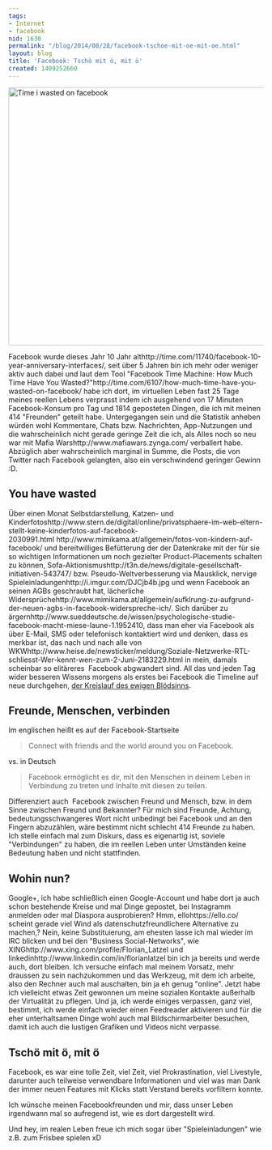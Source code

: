 ```yaml
---
tags:
- Internet
- facebook
nid: 1630
permalink: "/blog/2014/08/28/facebook-tschoe-mit-oe-mit-oe.html"
layout: blog
title: 'Facebook: Tschö mit ö, mit ö'
created: 1409252660
---
```

<p><img alt="Time i wasted on facebook" src="http://netzaffe.de/sites/netzaffe.de/files/how-much-time-i-wasted-on-facebook-2014-08-05.png" style="width: 510px;"></p>
<p>Facebook wurde dieses Jahr 10 Jahr alt<fn>http://time.com/11740/facebook-10-year-anniversary-interfaces/</fn>, seit über 5 Jahren bin ich mehr oder weniger aktiv auch dabei und laut dem Tool "Facebook Time Machine: How Much Time Have You Wasted?"<fn>http://time.com/6107/how-much-time-have-you-wasted-on-facebook/</fn>&nbsp;habe ich dort, im virtuellen Leben fast 25 Tage meines reellen Lebens verprasst indem ich ausgehend von 17 Minuten Facebook-Konsum pro Tag und 1814 geposteten Dingen, die ich mit meinen 414&nbsp;"Freunden" geteilt habe. Untergegangen sein und die Statistik anheben würden wohl Kommentare, Chats bzw. Nachrichten, App-Nutzungen und die wahrscheinlich nicht gerade geringe Zeit die ich, als Alles noch so neu war mit Mafia Wars<fn>http://www.mafiawars.zynga.com/</fn>&nbsp;verballert habe. Abzüglich aber wahrscheinlich marginal in Summe, die Posts, die von Twitter nach Facebook gelangten, also ein verschwindend geringer Gewinn :D.</p>
<h2>You have wasted</h2>
<p>Über einen Monat Selbstdarstellung, Katzen- und Kinderfotos<fn>http://www.stern.de/digital/online/privatsphaere-im-web-eltern-stellt-keine-kinderfotos-auf-facebook-2030991.html</fn>&nbsp;<fn>http://www.mimikama.at/allgemein/fotos-von-kindern-auf-facebook/</fn>&nbsp;und bereitwilliges Befütterung der der Datenkrake mit der für sie so wichtigen Informationen um noch gezielter Product-Placements schalten zu können, Sofa-Aktionismus<fn>http://t3n.de/news/digitale-gesellschaft-initiativen-543747/</fn>&nbsp;bzw. Pseudo-Weltverbesserung via Mausklick, nervige Spieleinladungen<fn>http://i.imgur.com/DJCjb4b.jpg</fn> und wenn Facebook an seinen AGBs geschraubt hat, lächerliche Widersprüche<fn>http://www.mimikama.at/allgemein/aufklrung-zu-aufgrund-der-neuen-agbs-in-facebook-widerspreche-ich/</fn>.&nbsp;Sich darüber zu ärgern<fn>http://www.sueddeutsche.de/wissen/psychologische-studie-facebook-macht-miese-laune-1.1952410</fn>, dass man eher via Facebook als über E-Mail, SMS oder telefonisch kontaktiert wird&nbsp;und denken, dass es merkbar ist, das nach und nach alle von WKW<fn>http://www.heise.de/newsticker/meldung/Soziale-Netzwerke-RTL-schliesst-Wer-kennt-wen-zum-2-Juni-2183229.html</fn>&nbsp;in mein, damals scheinbar so elitäreres &nbsp;Facebook abgwandert sind. All das und jeden Tag wider besseren Wissens morgens als erstes bei Facebook die Timeline auf neue durchgehen, <a href="https://www.taz.de/Debatte-Narzissmus-und-Langeweile/!144636/">der Kreislauf des ewigen Blödsinns</a>.</p>
<h2>Freunde, Menschen, verbinden&nbsp;</h2>
<p>Im englischen heißt es auf der Facebook-Startseite</p>
<blockquote>Connect with friends and the world around you on Facebook.</blockquote>
<p>vs. in Deutsch</p>
<blockquote>Facebook ermöglicht es dir, mit den Menschen in deinem Leben in Verbindung zu treten und Inhalte mit diesen zu teilen.</blockquote>
<p>Differenziert auch &nbsp;Facebook zwischen Freund und Mensch, bzw. in dem Sinne zwischen Freund und Bekannter? Für mich sind Freunde, Achtung, bedeutungsschwangeres Wort nicht unbedingt bei Facebook und an den Fingern abzuzählen, wäre bestimmt nicht schlecht 414 Freunde zu haben. Ich stelle einfach mal zum Diskurs, dass es eigenartig ist, soviele "Verbindungen" zu haben, die im reellen Leben unter Umständen keine Bedeutung haben und nicht stattfinden.</p>
<h2>Wohin nun?</h2>
<p>Google+, ich habe schließlich einen Google-Account und habe dort ja auch schon bestehende Kreise und mal Dinge gepostet, bei Instagramm anmelden oder mal Diaspora ausprobieren? Hmm, ello<fn>https://ello.co/</fn> scheint gerade viel Wind als datenschutzfreundlichere Alternative zu machen,? Nein, keine Substituierung, am ehesten lasse ich mal wieder im IRC blicken und bei den "Business Social-Networks", wie XING<fn>http://www.xing.com/profile/Florian_Latzel</fn> und linkedin<fn>http://www.linkedin.com/in/florianlatzel</fn> bin ich ja bereits und werde auch, dort bleiben. Ich versuche einfach mal meinem Vorsatz, mehr draussen zu sein nachzukommen&nbsp;und das Werkzeug, mit dem ich arbeite, also den Rechner auch mal auschalten, bin ja eh genug "online". Jetzt habe ich vielleicht etwas Zeit gewonnen um meine sozialen Kontakte außerhalb der Virtualität zu pflegen. Und ja, ich werde einiges verpassen, ganz viel, bestimmt, ich werde einfach wieder einen Feedreader aktivieren und für die eher unterhaltsamen Dinge wohl auch mal Bildschirmarbeiter besuchen, damit ich auch die lustigen Grafiken und Videos nicht verpasse.</p>
<h2>Tschö mit ö, mit ö</h2>
<p>Facebook, es war eine tolle Zeit, viel Zeit, viel Prokrastination, viel Livestyle, darunter auch teilweise verwendbare Informationen und viel was man Dank der immer neuen Features mit Klicks statt Verstand bereits vorfiltern konnte.</p>
<p>Ich wünsche meinen Facebookfreunden und mir, dass unser Leben irgendwann mal so aufregend ist, wie es dort dargestellt wird.</p>
<p>Und hey, im realen Leben freue ich mich sogar über "Spieleinladungen" wie z.B. zum Frisbee spielen xD</p>
